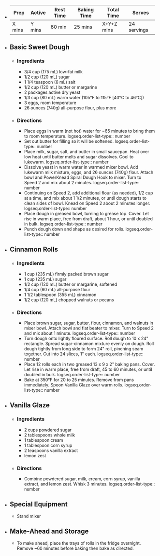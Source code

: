 - | Prep | Active | Rest Time | Baking Time | Total Time | Serves |
  | --- | --- | --- | --- | --- | --- |
  | X mins | Y mins | 60 min | 25 mins | X+Y+Z mins | 24 servings |
- ## Basic Sweet Dough
	- ### Ingredients
		- 3/4 cup (175 mL) low-fat milk
		- 1/2 cup (120 mL) sugar
		- 1 1/4 teaspoon (6 mL) salt
		- 1/2 cup (120 mL) butter or margarine
		- 2 packages active dry yeast
		- 1/3 cup (80 mL) warm water (105°F to 115°F [40°C to 46°C])
		- 3 eggs, room temperature
		- 26 ounces (740g) all-purpose flour, plus more
	- ### Directions
		- Place eggs in warm (not hot) water for ~65 minutes to bring them to room temperature.
		  logseq.order-list-type:: number
		- Set out butter for filling so it will be softened.
		  logseq.order-list-type:: number
		- Place milk, sugar, salt, and butter in small saucepan. Heat over low heat until butter melts and sugar dissolves. Cool to lukewarm.
		  logseq.order-list-type:: number
		- Dissolve yeast in warm water in warmed mixer bowl. Add lukewarm milk mixture, eggs, and 26 ounces (740g) flour. Attach bowl and PowerKnead Spiral Dough Hook to mixer. Turn to Speed 2 and mix about 2 minutes.
		  logseq.order-list-type:: number
		- Continuing on Speed 2, add additional flour (as needed), 1/2 cup at a time, and mix about 1 1/2 minutes, or until dough starts to clean sides of bowl. Knead on Speed 2 about 2 minutes longer.
		  logseq.order-list-type:: number
		- Place dough in greased bowl, turning to grease top. Cover. Let rise in warm place, free from draft, about 1 hour, or until doubled in bulk.
		  logseq.order-list-type:: number
		- Punch dough down and shape as desired for rolls.
		  logseq.order-list-type:: number
- ## Cinnamon Rolls
	- ### Ingredients
		- 1 cup (235 mL) firmly packed brown sugar
		- 1 cup (235 mL) sugar
		- 1/2 cup (120 mL) butter or margarine, softened
		- 1/4 cup (60 mL) all-purpose flour
		- 1 1/2 tablespoon (355 mL) cinnamon
		- 1/2 cup (120 mL) chopped walnuts or pecans
	- ### Directions
		- Place brown sugar, sugar, butter, flour, cinnamon, and walnuts in mixer bowl. Attach bowl and flat beater to mixer. Turn to Speed 2 and mix about 1 minute.
		  logseq.order-list-type:: number
		- Turn dough onto lightly floured surface. Roll dough to 10 x 24" rectangle. Spread sugar-cinnamon mixture evenly on dough. Roll dough tightly from long side to form 24" roll, pinching seam together. Cut into 24 slices, 1" each.
		  logseq.order-list-type:: number
		- Place 12 rolls each in two greased 13 x 9 x 2" baking pans. Cover. Let rise in warm place, free from draft, 45 to 60 minutes, or until doubled in bulk.
		  logseq.order-list-type:: number
		- Bake at 350°F for 20 to 25 minutes. Remove from pans immediately. Spoon Vanilla Glaze over warm rolls.
		  logseq.order-list-type:: number
- ## Vanilla Glaze
	- ### Ingredients
		- 2 cups powdered sugar
		- 2 tablespoons whole milk
		- 1 tablespoon cream
		- 1 tablespoon corn syrup
		- 2 teaspoons vanilla extract
		- lemon zest
	- ### Directions
		- Combine powdered sugar, milk, cream, corn syrup, vanilla extract, and lemon zest. Whisk 3 minutes.
		  logseq.order-list-type:: number
- ## Special Equipment
	- Stand mixer
- ## Make-Ahead and Storage
	- To make ahead, place the trays of rolls in the fridge overnight. Remove ~60 minutes before baking then bake as directed.